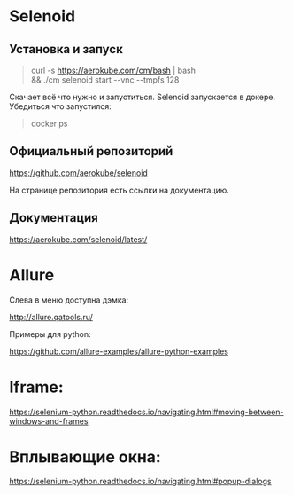 Selenoid
==========

Установка и запуск
------------------

> curl -s https://aerokube.com/cm/bash | bash \
    && ./cm selenoid start --vnc --tmpfs 128


Скачает всё что нужно и запуститься.
Selenoid запускается в докере. Убедиться что запустился:


> docker ps

Официальный репозиторий
-----------------------
https://github.com/aerokube/selenoid

На странице репозитория есть ссылки на документацию.

Документация
------------
https://aerokube.com/selenoid/latest/


Allure
=======

Слева в меню доступна дэмка:

http://allure.qatools.ru/

Примеры для python:

https://github.com/allure-examples/allure-python-examples


Iframe:
=======

https://selenium-python.readthedocs.io/navigating.html#moving-between-windows-and-frames

Вплывающие окна:
===============

https://selenium-python.readthedocs.io/navigating.html#popup-dialogs

